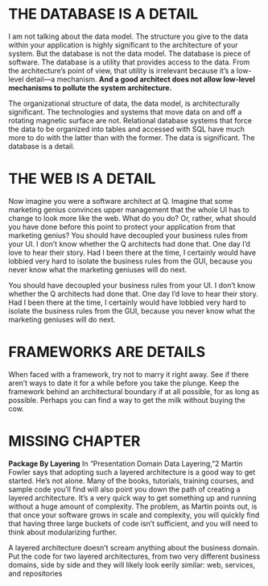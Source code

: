 # THE DATABASE IS A DETAIL 

I am not talking about the data model. The structure you give to the data within your application is highly significant to the architecture of your system. But the database is not the data model. The database is piece of software. The database is a utility that provides access to the data. From the architecture’s point of view, that utility is irrelevant because it’s a low-level detail—a mechanism. 
**And a good architect does not allow low-level mechanisms to pollute the system architecture.**

The organizational structure of data, the data model, is architecturally significant. The technologies and systems that move data on and off a rotating magnetic surface are not. Relational database systems that force the data to be organized into tables and accessed with SQL have much more to do with the latter than with the former. The data is significant. The database is a detail.

# THE WEB IS A DETAIL

Now imagine you were a software architect at Q. Imagine that some marketing genius convinces upper management that the whole UI has to change to look more like the web. What do you do? Or, rather, what should you have done before this point to protect your application from that marketing genius?
You should have decoupled your business rules from your UI. I don’t know whether the Q architects had done that. One day I’d love to hear their story. Had I been there at the time, I certainly would have lobbied very hard to isolate the business rules from the GUI, because you never know what the marketing geniuses will do next.

You should have decoupled your business rules from your UI. I don’t know whether the Q architects had done that. One day I’d love to hear their story. Had I been there at the time, I certainly would have lobbied very hard to isolate the business rules from the GUI, because you never know what the marketing geniuses will do next.

# FRAMEWORKS ARE DETAILS

When faced with a framework, try not to marry it right away. See if there aren’t ways to date it for a while before you take the plunge. Keep the framework behind an architectural boundary if at all possible, for as long as possible. Perhaps you can find a way to get the milk without buying the cow.

# MISSING CHAPTER
**Package By Layering**
In “Presentation Domain Data Layering,”2 Martin Fowler says that adopting such a layered architecture is a good way to get started. He’s not alone. Many of the books, tutorials, training courses, and sample code you’ll find will also point you down the path of creating a layered architecture. It’s a very quick way to get something up and running without a huge amount of complexity. The problem, as Martin points out, is that once your software grows in scale and complexity, you will quickly find that having three large buckets of code isn’t sufficient, and you will need to think about modularizing further.

A layered architecture doesn’t scream anything about the business domain. Put the code for two layered architectures, from two very different business domains, side by side and they will likely look eerily similar: web, services, and repositories


